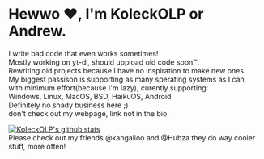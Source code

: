 <h1>Hewwo ❤️, I'm KoleckOLP or Andrew.</h1>
<p>
I write bad code that even works sometimes!<br>
Mostly working on yt-dl, should uppload old code soon™.<br>
Rewriting old projects because I have no inspiration to make new ones.<br>
My biggest passison is supporting as many sperating systems as I can,<br>
with minimum effort(because I'm lazy), curently supporting:<br>
Windows, Linux, MacOS, BSD, HaikuOS, Android<br>
Definitely no shady business here ;)<br>
don't check out my webpage, link not in the bio<br>
</p>

[![KoleckOLP's github stats](https://github-readme-stats.vercel.app/api?username=KoleckOLP&show_icons=true&theme=dark)](https://github.com/anuraghazra/github-readme-stats)<br>
Please check out my friends @kangalioo and @Hubza they do way cooler stuff, more often!
